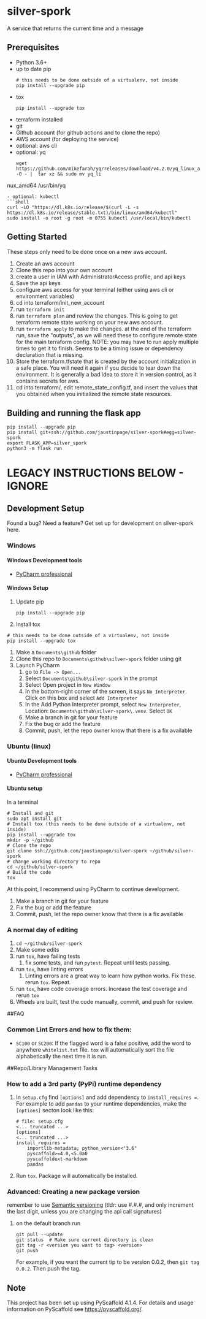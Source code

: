 # silver-spork

A service that returns the current time and a message

## Prerequisites

- Python 3.6+
- up to date pip
  ```shell
  # this needs to be done outside of a virtualenv, not inside
  pip install --upgrade pip
  ```
- tox
  ```shell
  pip install --upgrade tox
  ```
- terraform installed
- git
- Github account (for github actions and to clone the repo)
- AWS account (for deploying the service)
- optional: aws cli
- optional: yq
  ```shell
  wget https://github.com/mikefarah/yq/releases/download/v4.2.0/yq_linux_amd64.tar.gz -O - |  tar xz && sudo mv yq_li
nux_amd64 /usr/bin/yq
  ```
- optional: kubectl
  ```shell
  curl -LO "https://dl.k8s.io/release/$(curl -L -s https://dl.k8s.io/release/stable.txt)/bin/linux/amd64/kubectl"
  sudo install -o root -g root -m 0755 kubectl /usr/local/bin/kubectl
  ```

## Getting Started

These steps only need to be done once on a new aws account.

1. Create an aws account
1. Clone this repo into your own account
1. create a user in IAM with AdministratorAccess profile, and api keys
1. Save the api keys
1. configure aws access for your terminal (either using aws cli or environment variables)
1. cd into terraform/init_new_account
1. run `terraform init` 
1. run `terraform plan` and review the changes. This is going to get terraform remote state working on your new aws account.
1. run `terraform apply` to make the changes. at the end of the terraform run, save the "outputs", as we will need these to configure remote state for the main terraform config. NOTE: you may have to run apply multiple times to get it to finish. Seems to be a timing issue or dependency declaration that is missing.
1. Store the terraform.tfstate that is created by the account initialization in a safe place. You will need it again if you decide to tear down the environment. It is generally a bad idea to store it in version control, as it contains secrets for aws. 
1. cd into terraform/, edit remote_state_config.tf, and insert the values that you obtained when you initialized the remote state resources.


## Building and running the flask app
```shell
pip install --upgrade pip
pip install git+ssh://github.com/jaustinpage/silver-spork#egg=silver-spork
export FLASK_APP=silver_spork
python3 -m flask run 
```



# LEGACY INSTRUCTIONS BELOW - IGNORE

## Development Setup

Found a bug? Need a feature? Get set up for development on silver-spork here.

### Windows

#### Windows Development tools

- [PyCharm professional](https://www.jetbrains.com/pycharm/)

#### Windows Setup

1. Update pip
   ```shell
   pip install --upgrade pip
   ```
1. Install tox

```shell
# this needs to be done outside of a virtualenv, not inside
pip install --upgrade tox
```

1. Make a `Documents\github` folder
1. Clone this repo to `Documents\github\silver-spork` folder using git
1. Launch PyCharm
   1. go to `File -> Open...`
   1. Select `Documents\github\silver-spork` in the prompt
   1. Select Open project in `New Window`
   1. In the bottom-right corner of the screen, it says `No Interpreter`. Click on this
      box and select `Add Interpreter`
   1. In the Add Python Interpreter prompt, select `New Interpreter`, Location:
      `Documents\github\silver-spork\.venv`. Select `OK`
   1. Make a branch in git for your feature
   1. Fix the bug or add the feature
   1. Commit, push, let the repo owner know that there is a fix available

### Ubuntu (linux)

#### Ubuntu Development tools

- [PyCharm professional](https://www.jetbrains.com/pycharm/)

#### Ubuntu setup

In a terminal

```shell
# Install and git
sudo apt install git
# Install tox (this needs to be done outside of a virtualenv, not inside)
pip install --upgrade tox
mkdir -p ~/github
# Clone the repo
git clone ssh://github.com/jaustinpage/silver-spork ~/github/silver-spork
# change working directory to repo
cd ~/github/silver-spork
# Build the code
tox
```

At this point, I recommend using PyCharm to continue development.

1. Make a branch in git for your feature
1. Fix the bug or add the feature
1. Commit, push, let the repo owner know that there is a fix available

### A normal day of editing

1. `cd ~/github/silver-spork`
1. Make some edits
1. run `tox`, have failing tests
   1. fix some tests, and run `pytest`. Repeat until tests passing.
1. run `tox`, have linting errors
   1. Linting errors are a great way to learn how python works. Fix these. rerun `tox`.
      Repeat.
1. run `tox`, have code coverage errors. Increase the test coverage and rerun `tox`
1. Wheels are built, test the code manually, commit, and push for review.

##FAQ

### Common Lint Errors and how to fix them:

- `SC100` or `SC200`: If the flagged word is a false positive, add the word to anywhere
  `whitelist.txt` file. `tox` will automatically sort the file alphabetically the next
  time it is run.

##Repo/Library Management Tasks


### How to add a 3rd party (PyPi) runtime dependency

1. In `setup.cfg` find `[options]` and add dependency to `install_requires =`. For
   example to add `pandas` to your runtime dependencies, make the `[options]` secton
   look like this:
   ```shell
   # file: setup.cfg
   <... truncated ...>
   [options]
   <... truncated ...>
   install_requires =
       importlib-metadata; python_version<"3.6"
       pyscaffold>=4.0,<5.0a0
       pyscaffoldext-markdown
       pandas
   ```
1. Run `tox`. Package will automatically be installed.

### Advanced: Creating a new package version

remember to use [Semantic versioning](https://www.python.org/dev/peps/pep-0440/) (tldr:
use #.#.#, and only increment the last digit, unless you are changing the api call
signatures)

1. on the default branch run

   ```shell
   git pull --update
   git status  # Make sure current directory is clean
   git tag -r <version you want to tag> <version>
   git push
   ```

   For example, if you want the current tip to be version 0.0.2, then `git tag 0.0.2`.
   Then push the tag.


<!-- pyscaffold-notes -->

## Note

This project has been set up using PyScaffold 4.1.4. For details and usage information
on PyScaffold see https://pyscaffold.org/.

```
```
